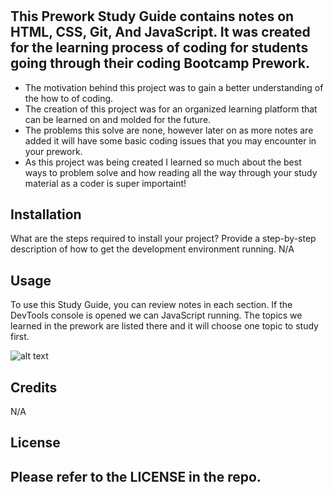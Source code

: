 # <PreWork Study Guide Webpage>

## This Prework Study Guide contains notes on HTML, CSS, Git, And JavaScript. It was created for the learning process of coding for students going through their coding Bootcamp Prework.


- The motivation behind this project was to gain a better understanding of the how to of coding.
- The creation of this project was for an organized learning platform that can be learned on and molded for the future.
- The problems this solve are none, however later on as more notes are added it will have some basic coding issues that you may encounter in your prework. 
- As this project was being created I learned so much about the best ways to problem solve and how reading all the way through your study material as a coder is super importaint!


## Installation

What are the steps required to install your project? Provide a step-by-step description of how to get the development environment running.
N/A
## Usage

To use this Study Guide, you can review notes in each section. If the DevTools console is opened we can JavaScript running. The topics we learned in the prework are listed there and it will choose one topic to study first.



![alt text](assets/images/screenshot.png)

## Credits

N/A

## License

Please refer to the LICENSE in the repo.
---
